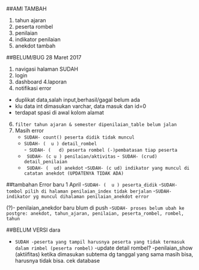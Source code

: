 ##AMI TAMBAH
1. tahun ajaran
2. peserta rombel
3. penilaian
4. indikator penilaian
5. anekdot tambah

##BELUM/BUG 28 Maret 2017

1. navigasi halaman SUDAH
2. login
3. dashboard
4.laporan
5.  notifikasi error
   - duplikat data,salah input,berhasil/gagal belum ada
   - klu data int dimasukan varchar, data masuk dan id=0
   - terdapat spasi di awal kolom alamat
6.  ```filter tahun ajaran & semester dipenilaian_table belum jalan```
7.  Masih error
     -  ``` SUDAH- count() peserta didik tidak muncul ``` 
     - ``` SUDAH- (  u ) detail_rombel ```   
     -``` SUDAH- (   d) peserta rombel (-)pembatasan tiap peserta```
     -  ``` SUDAH- (c u ) penilaian/aktivitas```
     -``` SUDAH- (crud) detail_penilaian```
     -  ``` SUDAH- (  ud) anekdot```
     -```SUDAH- (c ud) indikator yang muncul di catatan anekdot (UPDATENYA TIDAK ADA)```

##tambahan Error baru 1 April
      -```SUDAH- (  u ) peserta_didik```
      -```SUDAH- tombol pilih di halaman penilaian_index tidak berjalan```
      -```SUDAH- indikator yg muncul dihalaman penilaian_anekdot error```

(?)- penilaian_anekdor baru blum di push
   -```SUDAH- proses belum ubah ke postgre: anekdot, tahun_ajaran, penilaian, peserta_rombel, rombel, tahun```

##BELUM VERSI dara
  - ```SUDAH -peserta yang tampil harusnya peserta yang tidak termasuk dalam rimbel (peserta rombel)```
  -update detail rombel?
  -penilaian_show (aktiifitas) ketika dimasukan subtema dg tanggal yang sama masih bisa, harusnya tidak bisa. cek database

